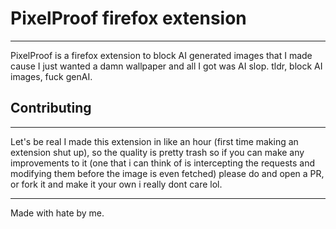 # PixelProof firefox extension
-----
PixelProof is a firefox extension to block AI generated images that I made cause I just wanted a damn wallpaper and all I got was AI slop.
tldr, block AI images, fuck genAI.

## Contributing
----

Let's be real I made this extension in like an hour (first time making an extension shut up), so the quality is pretty trash so if you can make any improvements to it (one that i can think of is intercepting the requests and modifying them before the image is even fetched) please do and open a PR, or fork it and make it your own i really dont care lol.

----
Made with hate by me.
